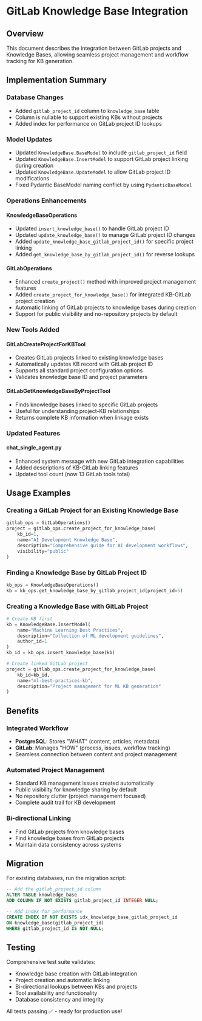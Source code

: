 # GitLab Knowledge Base Integration

## Overview
This document describes the integration between GitLab projects and Knowledge Bases, allowing seamless project management and workflow tracking for KB generation.

## Implementation Summary

### Database Changes
- Added `gitlab_project_id` column to `knowledge_base` table
- Column is nullable to support existing KBs without projects
- Added index for performance on GitLab project ID lookups

### Model Updates
- Updated `KnowledgeBase.BaseModel` to include `gitlab_project_id` field
- Updated `KnowledgeBase.InsertModel` to support GitLab project linking during creation
- Updated `KnowledgeBase.UpdateModel` to allow GitLab project ID modifications
- Fixed Pydantic BaseModel naming conflict by using `PydanticBaseModel`

### Operations Enhancements

#### KnowledgeBaseOperations
- Updated `insert_knowledge_base()` to handle GitLab project ID
- Updated `update_knowledge_base()` to manage GitLab project ID changes
- Added `update_knowledge_base_gitlab_project_id()` for specific project linking
- Added `get_knowledge_base_by_gitlab_project_id()` for reverse lookups

#### GitLabOperations
- Enhanced `create_project()` method with improved project management features
- Added `create_project_for_knowledge_base()` for integrated KB-GitLab project creation
- Automatic linking of GitLab projects to knowledge bases during creation
- Support for public visibility and no-repository projects by default

### New Tools Added

#### GitLabCreateProjectForKBTool
- Creates GitLab projects linked to existing knowledge bases
- Automatically updates KB record with GitLab project ID
- Supports all standard project configuration options
- Validates knowledge base ID and project parameters

#### GitLabGetKnowledgeBaseByProjectTool
- Finds knowledge bases linked to specific GitLab projects
- Useful for understanding project-KB relationships
- Returns complete KB information when linkage exists

### Updated Features

#### chat_single_agent.py
- Enhanced system message with new GitLab integration capabilities
- Added descriptions of KB-GitLab linking features
- Updated tool count (now 13 GitLab tools total)

## Usage Examples

### Creating a GitLab Project for an Existing Knowledge Base
```python
gitlab_ops = GitLabOperations()
project = gitlab_ops.create_project_for_knowledge_base(
    kb_id=1,
    name="AI Development Knowledge Base",
    description="Comprehensive guide for AI development workflows",
    visibility="public"
)
```

### Finding a Knowledge Base by GitLab Project ID
```python
kb_ops = KnowledgeBaseOperations()
kb = kb_ops.get_knowledge_base_by_gitlab_project_id(project_id=5)
```

### Creating a Knowledge Base with GitLab Project
```python
# Create KB first
kb = KnowledgeBase.InsertModel(
    name="Machine Learning Best Practices",
    description="Collection of ML development guidelines",
    author_id=1
)
kb_id = kb_ops.insert_knowledge_base(kb)

# Create linked GitLab project
project = gitlab_ops.create_project_for_knowledge_base(
    kb_id=kb_id,
    name="ml-best-practices-kb",
    description="Project management for ML KB generation"
)
```

## Benefits

### Integrated Workflow
- **PostgreSQL**: Stores "WHAT" (content, articles, metadata)
- **GitLab**: Manages "HOW" (process, issues, workflow tracking)
- Seamless connection between content and project management

### Automated Project Management
- Standard KB management issues created automatically
- Public visibility for knowledge sharing by default
- No repository clutter (project management focused)
- Complete audit trail for KB development

### Bi-directional Linking
- Find GitLab projects from knowledge bases
- Find knowledge bases from GitLab projects
- Maintain data consistency across systems

## Migration
For existing databases, run the migration script:
```sql
-- Add the gitlab_project_id column
ALTER TABLE knowledge_base 
ADD COLUMN IF NOT EXISTS gitlab_project_id INTEGER NULL;

-- Add index for performance
CREATE INDEX IF NOT EXISTS idx_knowledge_base_gitlab_project_id 
ON knowledge_base(gitlab_project_id) 
WHERE gitlab_project_id IS NOT NULL;
```

## Testing
Comprehensive test suite validates:
- Knowledge base creation with GitLab integration
- Project creation and automatic linking
- Bi-directional lookups between KBs and projects  
- Tool availability and functionality
- Database consistency and integrity

All tests passing ✅ - ready for production use!
